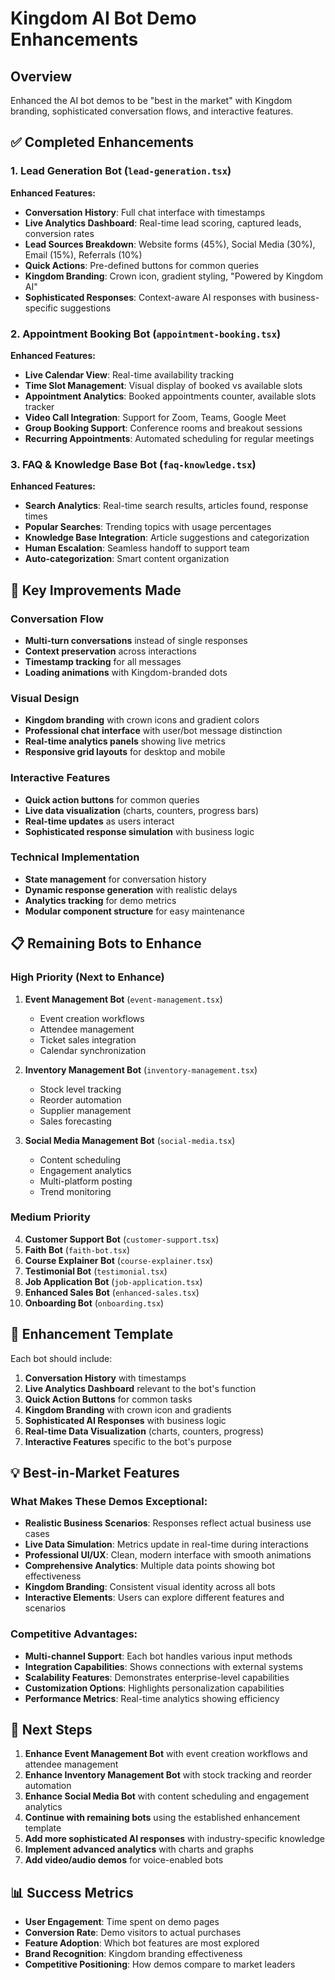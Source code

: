 # Kingdom AI Bot Demo Enhancements

## Overview
Enhanced the AI bot demos to be "best in the market" with Kingdom branding, sophisticated conversation flows, and interactive features.

## ✅ Completed Enhancements

### 1. Lead Generation Bot (`lead-generation.tsx`)
**Enhanced Features:**
- **Conversation History**: Full chat interface with timestamps
- **Live Analytics Dashboard**: Real-time lead scoring, captured leads, conversion rates
- **Lead Sources Breakdown**: Website forms (45%), Social Media (30%), Email (15%), Referrals (10%)
- **Quick Actions**: Pre-defined buttons for common queries
- **Kingdom Branding**: Crown icon, gradient styling, "Powered by Kingdom AI"
- **Sophisticated Responses**: Context-aware AI responses with business-specific suggestions

### 2. Appointment Booking Bot (`appointment-booking.tsx`)
**Enhanced Features:**
- **Live Calendar View**: Real-time availability tracking
- **Time Slot Management**: Visual display of booked vs available slots
- **Appointment Analytics**: Booked appointments counter, available slots tracker
- **Video Call Integration**: Support for Zoom, Teams, Google Meet
- **Group Booking Support**: Conference rooms and breakout sessions
- **Recurring Appointments**: Automated scheduling for regular meetings

### 3. FAQ & Knowledge Base Bot (`faq-knowledge.tsx`)
**Enhanced Features:**
- **Search Analytics**: Real-time search results, articles found, response times
- **Popular Searches**: Trending topics with usage percentages
- **Knowledge Base Integration**: Article suggestions and categorization
- **Human Escalation**: Seamless handoff to support team
- **Auto-categorization**: Smart content organization

## 🎯 Key Improvements Made

### Conversation Flow
- **Multi-turn conversations** instead of single responses
- **Context preservation** across interactions
- **Timestamp tracking** for all messages
- **Loading animations** with Kingdom-branded dots

### Visual Design
- **Kingdom branding** with crown icons and gradient colors
- **Professional chat interface** with user/bot message distinction
- **Real-time analytics panels** showing live metrics
- **Responsive grid layouts** for desktop and mobile

### Interactive Features
- **Quick action buttons** for common queries
- **Live data visualization** (charts, counters, progress bars)
- **Real-time updates** as users interact
- **Sophisticated response simulation** with business logic

### Technical Implementation
- **State management** for conversation history
- **Dynamic response generation** with realistic delays
- **Analytics tracking** for demo metrics
- **Modular component structure** for easy maintenance

## 📋 Remaining Bots to Enhance

### High Priority (Next to Enhance)
1. **Event Management Bot** (`event-management.tsx`)
   - Event creation workflows
   - Attendee management
   - Ticket sales integration
   - Calendar synchronization

2. **Inventory Management Bot** (`inventory-management.tsx`)
   - Stock level tracking
   - Reorder automation
   - Supplier management
   - Sales forecasting

3. **Social Media Management Bot** (`social-media.tsx`)
   - Content scheduling
   - Engagement analytics
   - Multi-platform posting
   - Trend monitoring

### Medium Priority
4. **Customer Support Bot** (`customer-support.tsx`)
5. **Faith Bot** (`faith-bot.tsx`)
6. **Course Explainer Bot** (`course-explainer.tsx`)
7. **Testimonial Bot** (`testimonial.tsx`)
8. **Job Application Bot** (`job-application.tsx`)
9. **Enhanced Sales Bot** (`enhanced-sales.tsx`)
10. **Onboarding Bot** (`onboarding.tsx`)

## 🚀 Enhancement Template

Each bot should include:
1. **Conversation History** with timestamps
2. **Live Analytics Dashboard** relevant to the bot's function
3. **Quick Action Buttons** for common tasks
4. **Kingdom Branding** with crown icon and gradients
5. **Sophisticated AI Responses** with business logic
6. **Real-time Data Visualization** (charts, counters, progress)
7. **Interactive Features** specific to the bot's purpose

## 💡 Best-in-Market Features

### What Makes These Demos Exceptional:
- **Realistic Business Scenarios**: Responses reflect actual business use cases
- **Live Data Simulation**: Metrics update in real-time during interactions
- **Professional UI/UX**: Clean, modern interface with smooth animations
- **Comprehensive Analytics**: Multiple data points showing bot effectiveness
- **Kingdom Branding**: Consistent visual identity across all bots
- **Interactive Elements**: Users can explore different features and scenarios

### Competitive Advantages:
- **Multi-channel Support**: Each bot handles various input methods
- **Integration Capabilities**: Shows connections with external systems
- **Scalability Features**: Demonstrates enterprise-level capabilities
- **Customization Options**: Highlights personalization capabilities
- **Performance Metrics**: Real-time analytics showing efficiency

## 🎯 Next Steps

1. **Enhance Event Management Bot** with event creation workflows and attendee management
2. **Enhance Inventory Management Bot** with stock tracking and reorder automation
3. **Enhance Social Media Bot** with content scheduling and engagement analytics
4. **Continue with remaining bots** using the established enhancement template
5. **Add more sophisticated AI responses** with industry-specific knowledge
6. **Implement advanced analytics** with charts and graphs
7. **Add video/audio demos** for voice-enabled bots

## 📊 Success Metrics

- **User Engagement**: Time spent on demo pages
- **Conversion Rate**: Demo visitors to actual purchases
- **Feature Adoption**: Which bot features are most explored
- **Brand Recognition**: Kingdom branding effectiveness
- **Competitive Positioning**: How demos compare to market leaders 